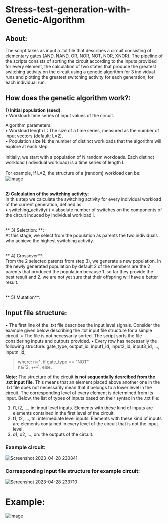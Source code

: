 # Stress-test-generation-with-Genetic-Algorithm

## About:
The script takes as input a .txt file that describes a circuit consisting of elementary gates (AND, NAND, OR, NOR, NOT, NOR, XNOR). The pipeline of the scripts consists of sorting the circuit according to the inputs provided for every element, the calculation of two states that produce the greatest switching activity on the circuit using a genetic algorithm for 3 individual runs and plotting the greatest switching activity for each generation, for each individual run. 

## How does the genetic algorithm work?:

**1) Initial population (seed)**: <br>
• Workload: time series of input values of the circuit. 

Algorithm parameters: <br>
• Workload length L: The size of a time series, measured as the number of input vectors (default: L=2).  <br>
• Population size N: the number of distinct workloads that the algorithm will explore at each step.  <br><br>
Initially, we start with a population of N random workloads. Each distinct workload (individual workload) is a time series of length L.  <br><br>
For example, if L=2, the structure of a (random) workload can be: <br>
![image](https://user-images.githubusercontent.com/48795138/235257964-e4cb2308-e932-48d6-ac9e-7080d4df5350.png) <br><br>


**2) Calculation of the switching activity**: <br>
In this step we calculate the switching activity for every individual workload of the current generation, defined as: <br>
• switching_activity(i) = absolute number of switches on the components of the circuit induced by individual workload i. <br><br>


** 3) Selection: **: <br> 
At this stage, we select from the population as parents the two individuals who achieve the highest switching activity. <br> <br>

** 4) Crossover**: <br>
From the 2 selected parents from step 3), we generate a new population. In the newly generated population by default 2 of the members are the 2 parents that produced the population because 1. so far they provide the best result and 2. we are not yet sure that their offspring will have a better result. <br><br>

** 5) Mutation**: <br>


## Input file structure:
• The first line of the .txt file describes the input level signals. Consider the example given below describing the .txt input file structure for a simple circuit.
• The file is not necessarily sorted. The script sorts the file considering inputs and outputs provided.
• Every row has necessarily the following structure: gate_type, output_id, input1_id, input2_id, input3_id, ..., inputn_id, <br>
> where:    n=1, if gate_type == "NOT" <br>
          n∈[2, +∞], else. 
          

**Note:** The structure of the circuit **is not sequentially desrcibed from the .txt input file**. This means that an element placed above another one in the .txt file does not necessarily mean that it belongs to a lower level in the circuit. The corresponding level of every element is determined from its input. Below, the list of types of inputs based on their syntax in the .txt file:
1) i1, i2, ..., in: input level inputs. Elements with these kind of inputs are elements contained in the first level of the circuit.
2) t1, t2, ..., tn: intermediate level inputs. Elements with these kind of inputs are elements contained in every level of the circuit that is not the input level.
3) o1, o2, ..., on: the outputs of the circuit. 

### Example circuit:
![Screenshot 2023-04-28 230841](https://user-images.githubusercontent.com/48795138/235244030-37d9ff24-a4c5-4b13-ade0-1a6bf3598aff.png)

### Corresponding input file structure for example circuit:

![Screenshot 2023-04-28 233710](https://user-images.githubusercontent.com/48795138/235249654-aa63e40f-8aa7-42b0-8235-c16ea10becc4.png)

# Example:
![image](https://user-images.githubusercontent.com/48795138/235258860-58642050-72f9-41a2-a4e7-fc504b4365bb.png)

